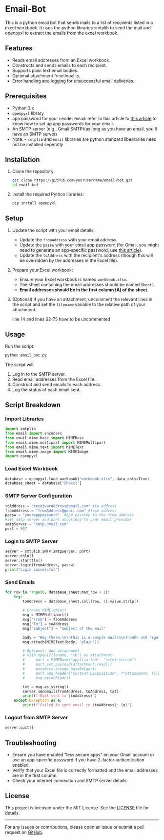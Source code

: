 # Email-Bot

This is a python email bot that sends mails to a list of recipients listed in a excel workbook. It uses the python libraries smtplib to send the mail and openpyxl to extract the emails from the excel workbook. 

## Features

- Reads email addresses from an Excel workbook.
- Constructs and sends emails to each recipient.
- Supports plain text email bodies.
- Optional attachment functionality.
- Error handling and logging for unsuccessful email deliveries.

## Prerequisites

- Python 3.x
- `openpyxl` library
- app password for your sender email: refer to this article to [this article](https://knowledge.workspace.google.com/kb/how-to-create-app-passwords-000009237) to know how to set up app passwords for your email.
- An SMTP server (e.g., Gmail SMTP)(as long as you have an email, you'll have an SMTP server) 
- Note: - `smtplib` and `email` libraries are python standard libeararies need not be installed seperatly

## Installation

1. Clone the repository:

   ```bash
   git clone https://github.com/yourusername/email-bot.git
   cd email-bot
   ```

2. Install the required Python libraries:

   ```bash
   pip install openpyxl
   ```

## Setup

1. Update the script with your email details:
   
   - Update the `fromAddress` with your email address.
   - Update the `passw` with your email app password (for Gmail, you might need to generate an app-specific password, use [this article](https://knowledge.workspace.google.com/kb/how-to-create-app-passwords-000009237)).
   - Update the `toAddress` with the recipient's address (though this will be overridden by the addresses in the Excel file).

2. Prepare your Excel workbook:

   - Ensure your Excel workbook is named `workbook.xlsx`.
   - The sheet containing the email addresses should be named `Sheet1`.
   - **Email addresses should be in the first column (A) of the sheet.**

3. (Optional) If you have an attachment, uncomment the relevant lines in the script and set the `filename` variable to the relative path of your attachment.
   
   line 14 and lines 62-75 have to be uncommented

## Usage

Run the script:

```bash
python email_bot.py
```

The script will:

1. Log in to the SMTP server.
2. Read email addresses from the Excel file.
3. Construct and send emails to each address.
4. Log the status of each email sent.

## Script Breakdown

### Import Libraries

```python
import smtplib
from email import encoders 
from email.mime.base import MIMEBase 
from email.mime.multipart import MIMEMultipart
from email.mime.text import MIMEText
from email.mime.image import MIMEImage
import openpyxl
```

### Load Excel Workbook

```python
database = openpyxl.load_workbook("workbook.xlsx", data_only=True)
database_sheet = database["Sheet1"]
```

### SMTP Server Configuration

```python
toAddress = "receiverAddress@gmail.com" #to address
fromAddress = "fromAddress@gmail.com" #from address
passw = "yourapppassword"  #app passkey to the from address
#set smtp server and port accoridng to your email provider
smtpServer = "smtp.gmail.com"
port = 587
```

### Login to SMTP Server

```python
server = smtplib.SMTP(smtpServer, port)
server.ehlo()
server.starttls()
server.login(fromAddress, passw)
print("Login successful")
```

### Send Emails

```python
for row in range(0, database_sheet.max_row + 1):
    try:
        toAddress = database_sheet.cell(row, 1).value.strip()
        
        # Create MIME object
        msg = MIMEMultipart()
        msg["From"] = fromAddress
        msg["To"] = toAddress
        msg["Subject"] = "Subject of the mail"

        body = "Hey there,\n\nthis is a sample mail\n\nThanks and regards"
        msg.attach(MIMEText(body, 'plain'))

        # Optional: Add attachment
        # with open(filename, "rb") as attachment:
        #     part = MIMEBase("application", "octet-stream")
        #     part.set_payload(attachment.read())
        #     encoders.encode_base64(part)
        #     part.add_header("Content-Disposition", f"attachment; filename= {filename}")
        #     msg.attach(part)

        txt = msg.as_string()
        server.sendmail(fromAddress, toAddress, txt)
        print(f"Mail sent to {toAddress}")
    except Exception as e:
        print(f"Failed to send email to {toAddress}: {e}")
```

### Logout from SMTP Server

```python
server.quit()
```

## Troubleshooting

- Ensure you have enabled "less secure apps" on your Gmail account or use an app-specific password if you have 2-factor authentication enabled.
- Verify that your Excel file is correctly formatted and the email addresses are in the first column.
- Check your internet connection and SMTP server details.

## License

This project is licensed under the MIT License. See the [LICENSE](LICENSE) file for details.

---

For any issues or contributions, please open an issue or submit a pull request on [GitHub](https://github.com/yourusername/email-bot).
